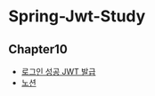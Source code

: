 # Spring-Jwt-Study

## Chapter10
- [로그인 성공 JWT 발급](https://www.youtube.com/watch?v=nH3A22izjY0&list=PLJkjrxxiBSFCcOjy0AAVGNtIa08VLk1EJ&index=10&ab_channel=%EA%B0%9C%EB%B0%9C%EC%9E%90%EC%9C%A0%EB%AF%B8)<br>
- [노션](https://substantial-park-a17.notion.site/10-JWT-1428fb768228486c9831ee8db9d1b732?pvs=4)
